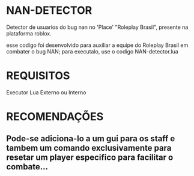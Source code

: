 # NAN-DETECTOR
Detector de usuarios do bug nan no 'Place' "Roleplay Brasil", presente na plataforma roblox.

esse codigo foi desenvolvido para auxiliar a equipe do Roleplay Brasil em combater o bug NAN;
para executalo, use o codigo NAN-detector.lua

# REQUISITOS
Executor Lua Externo ou Interno

# RECOMENDAÇÕES
## Pode-se adiciona-lo a um gui para os staff e tambem um comando exclusivamente para resetar um player especifico para facilitar o combate...
